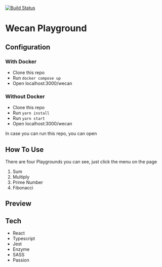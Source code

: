 [![Build Status](https://travis-ci.com/muslih/wecan.svg?token=xcy95sW7HD5sTWiyy9Ey&branch=master)](https://travis-ci.com/muslih/wecan)

# Wecan Playground

## Configuration
### With Docker
- Clone this repo
- Run `docker compose up`
- Open localhost:3000/wecan
### Without Docker
- Clone this repo
- Run `yarn install`
- Run `yarn start`
- Open localhost:3000/wecan

In case you can run this repo, you can open 

## How To Use
There are four Playgrounds you can see,  just click the menu on the page
1. Sum
2. Multiply
3. Prime Number
4. Fibonacci

## Preview


## Tech
- React
- Typescript
- Jest
- Enzyme
- SASS
- Passion
